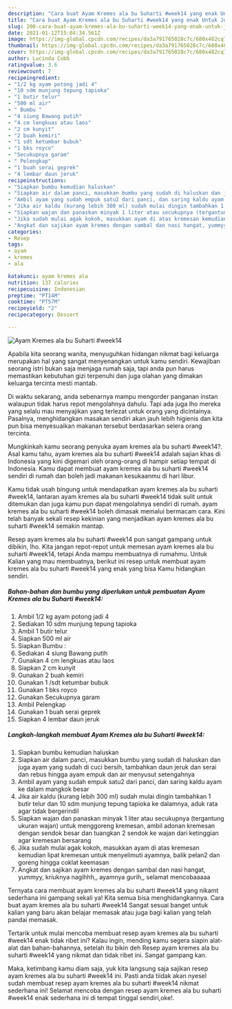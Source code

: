 ```yaml
---
description: "Cara buat Ayam Kremes ala bu Suharti #week14 yang enak Untuk Jualan"
title: "Cara buat Ayam Kremes ala bu Suharti #week14 yang enak Untuk Jualan"
slug: 200-cara-buat-ayam-kremes-ala-bu-suharti-week14-yang-enak-untuk-jualan
date: 2021-01-12T15:04:34.561Z
image: https://img-global.cpcdn.com/recipes/da3a791765028c7c/680x482cq70/ayam-kremes-ala-bu-suharti-week14-foto-resep-utama.jpg
thumbnail: https://img-global.cpcdn.com/recipes/da3a791765028c7c/680x482cq70/ayam-kremes-ala-bu-suharti-week14-foto-resep-utama.jpg
cover: https://img-global.cpcdn.com/recipes/da3a791765028c7c/680x482cq70/ayam-kremes-ala-bu-suharti-week14-foto-resep-utama.jpg
author: Lucinda Cobb
ratingvalue: 3.6
reviewcount: 7
recipeingredient:
- "1/2 kg ayam potong jadi 4"
- "10 sdm munjung tepung tapioka"
- "1 butir telur"
- "500 ml air"
- " Bumbu "
- "4 siung Bawang putih"
- "4 cm lengkuas atau laos"
- "2 cm kunyit"
- "2 buah kemiri"
- "1 sdt ketumbar bubuk"
- "1 bks royco"
- "Secukupnya garam"
- " Pelengkap"
- "1 buah serai geprek"
- "4 lembar daun jeruk"
recipeinstructions:
- "Siapkan bumbu kemudian haluskan"
- "Siapkan air dalam panci, masukkan bumbu yang sudah di haluskan dan juga ayam yang sudah di cuci bersih, tambahkan daun jeruk dan serai dan rebus hingga ayam empuk dan air menyusut setengahnya"
- "Ambil ayam yang sudah empuk satu2 dari panci, dan saring kaldu ayam ke dalam mangkok besar"
- "Jika air kaldu (kurang lebih 300 ml) sudah mulai dingin tambahkan 1 butir telur dan 10 sdm munjung tepung tapioka ke dalamnya, aduk rata agar tidak bergerindil"
- "Siapkan wajan dan panaskan minyak 1 liter atau secukupnya (tergantung ukuran wajan) untuk menggoreng kremesan, ambil adonan kremesan dengan sendok besar dan tuangkan 2 sendok ke wajan dari ketinggian agar kremesan bersarang"
- "Jika sudah mulai agak kokoh, masukkan ayam di atas kremesan kemudian lipat kremesan untuk menyelimuti ayamnya, balik pelan2 dan goreng hingga coklat keemasan"
- "Angkat dan sajikan ayam kremes dengan sambal dan nasi hangat, yummyy, kriuknya nagihhh,, ayamnya gurih,, selamat mencobaaaaa"
categories:
- Resep
tags:
- ayam
- kremes
- ala

katakunci: ayam kremes ala 
nutrition: 137 calories
recipecuisine: Indonesian
preptime: "PT14M"
cooktime: "PT57M"
recipeyield: "2"
recipecategory: Dessert

---
```



![Ayam Kremes ala bu Suharti #week14](https://img-global.cpcdn.com/recipes/da3a791765028c7c/680x482cq70/ayam-kremes-ala-bu-suharti-week14-foto-resep-utama.jpg)

Apabila kita seorang wanita, menyuguhkan hidangan nikmat bagi keluarga merupakan hal yang sangat menyenangkan untuk kamu sendiri. Kewajiban seorang istri bukan saja menjaga rumah saja, tapi anda pun harus memastikan kebutuhan gizi terpenuhi dan juga olahan yang dimakan keluarga tercinta mesti mantab.

Di waktu  sekarang, anda sebenarnya mampu mengorder panganan instan walaupun tidak harus repot mengolahnya dahulu. Tapi ada juga lho mereka yang selalu mau menyajikan yang terlezat untuk orang yang dicintainya. Pasalnya, menghidangkan masakan sendiri akan jauh lebih higienis dan kita pun bisa menyesuaikan makanan tersebut berdasarkan selera orang tercinta. 



Mungkinkah kamu seorang penyuka ayam kremes ala bu suharti #week14?. Asal kamu tahu, ayam kremes ala bu suharti #week14 adalah sajian khas di Indonesia yang kini digemari oleh orang-orang di hampir setiap tempat di Indonesia. Kamu dapat membuat ayam kremes ala bu suharti #week14 sendiri di rumah dan boleh jadi makanan kesukaanmu di hari libur.

Kamu tidak usah bingung untuk mendapatkan ayam kremes ala bu suharti #week14, lantaran ayam kremes ala bu suharti #week14 tidak sulit untuk ditemukan dan juga kamu pun dapat mengolahnya sendiri di rumah. ayam kremes ala bu suharti #week14 boleh dimasak memalui bermacam cara. Kini telah banyak sekali resep kekinian yang menjadikan ayam kremes ala bu suharti #week14 semakin mantap.

Resep ayam kremes ala bu suharti #week14 pun sangat gampang untuk dibikin, lho. Kita jangan repot-repot untuk memesan ayam kremes ala bu suharti #week14, tetapi Anda mampu membuatnya di rumahmu. Untuk Kalian yang mau membuatnya, berikut ini resep untuk membuat ayam kremes ala bu suharti #week14 yang enak yang bisa Kamu hidangkan sendiri.

<!--inarticleads1-->

##### Bahan-bahan dan bumbu yang diperlukan untuk pembuatan Ayam Kremes ala bu Suharti #week14:

1. Ambil 1/2 kg ayam potong jadi 4
1. Sediakan 10 sdm munjung tepung tapioka
1. Ambil 1 butir telur
1. Siapkan 500 ml air
1. Siapkan  Bumbu :
1. Sediakan 4 siung Bawang putih
1. Gunakan 4 cm lengkuas atau laos
1. Siapkan 2 cm kunyit
1. Gunakan 2 buah kemiri
1. Gunakan 1 /sdt ketumbar bubuk
1. Gunakan 1 bks royco
1. Gunakan Secukupnya garam
1. Ambil  Pelengkap
1. Gunakan 1 buah serai geprek
1. Siapkan 4 lembar daun jeruk




<!--inarticleads2-->

##### Langkah-langkah membuat Ayam Kremes ala bu Suharti #week14:

1. Siapkan bumbu kemudian haluskan
1. Siapkan air dalam panci, masukkan bumbu yang sudah di haluskan dan juga ayam yang sudah di cuci bersih, tambahkan daun jeruk dan serai dan rebus hingga ayam empuk dan air menyusut setengahnya
1. Ambil ayam yang sudah empuk satu2 dari panci, dan saring kaldu ayam ke dalam mangkok besar
1. Jika air kaldu (kurang lebih 300 ml) sudah mulai dingin tambahkan 1 butir telur dan 10 sdm munjung tepung tapioka ke dalamnya, aduk rata agar tidak bergerindil
1. Siapkan wajan dan panaskan minyak 1 liter atau secukupnya (tergantung ukuran wajan) untuk menggoreng kremesan, ambil adonan kremesan dengan sendok besar dan tuangkan 2 sendok ke wajan dari ketinggian agar kremesan bersarang
1. Jika sudah mulai agak kokoh, masukkan ayam di atas kremesan kemudian lipat kremesan untuk menyelimuti ayamnya, balik pelan2 dan goreng hingga coklat keemasan
1. Angkat dan sajikan ayam kremes dengan sambal dan nasi hangat, yummyy, kriuknya nagihhh,, ayamnya gurih,, selamat mencobaaaaa




Ternyata cara membuat ayam kremes ala bu suharti #week14 yang nikamt sederhana ini gampang sekali ya! Kita semua bisa menghidangkannya. Cara buat ayam kremes ala bu suharti #week14 Sangat sesuai banget untuk kalian yang baru akan belajar memasak atau juga bagi kalian yang telah pandai memasak.

Tertarik untuk mulai mencoba membuat resep ayam kremes ala bu suharti #week14 enak tidak ribet ini? Kalau ingin, mending kamu segera siapin alat-alat dan bahan-bahannya, setelah itu bikin deh Resep ayam kremes ala bu suharti #week14 yang nikmat dan tidak ribet ini. Sangat gampang kan. 

Maka, ketimbang kamu diam saja, yuk kita langsung saja sajikan resep ayam kremes ala bu suharti #week14 ini. Pasti anda tiidak akan nyesel sudah membuat resep ayam kremes ala bu suharti #week14 nikmat sederhana ini! Selamat mencoba dengan resep ayam kremes ala bu suharti #week14 enak sederhana ini di tempat tinggal sendiri,oke!.

